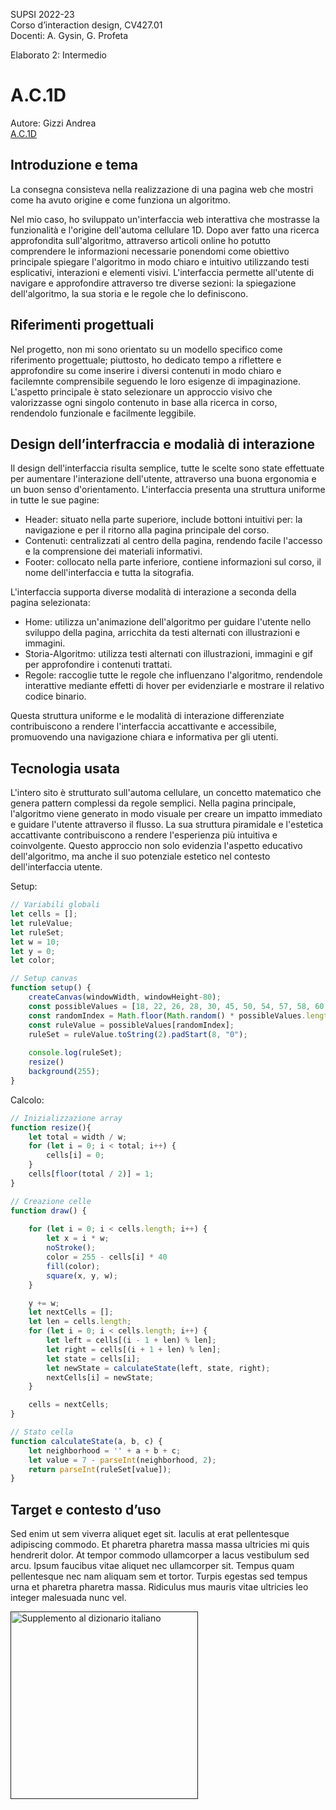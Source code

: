 SUPSI 2022-23  
Corso d’interaction design, CV427.01  
Docenti: A. Gysin, G. Profeta  

Elaborato 2: Intermedio

# A.C.1D
Autore: Gizzi Andrea  
[A.C.1D](https://andrea-gizzi.github.io/A.C.1D/)

## Introduzione e tema
La consegna consisteva nella realizzazione di una pagina web che mostri come ha avuto origine e come funziona un algoritmo.

Nel mio caso, ho sviluppato un'interfaccia web interattiva che mostrasse la funzionalità e l'origine  dell'automa cellulare 1D. Dopo aver fatto una ricerca approfondita sull'algoritmo, attraverso articoli online ho potutto comprendere le informazioni necessarie ponendomi come obiettivo principale spiegare l'algoritmo in modo chiaro e intuitivo utilizzando testi esplicativi, interazioni e elementi visivi. L'interfaccia permette all'utente di navigare e approfondire attraverso tre diverse sezioni: la spiegazione dell'algoritmo, la sua storia e le regole che lo definiscono.

## Riferimenti progettuali
Nel progetto, non mi sono orientato su un modello specifico come riferimento progettuale; piuttosto, ho dedicato tempo a riflettere e approfondire su come inserire i diversi contenuti in modo chiaro e facilemnte comprensibile seguendo le loro esigenze di impaginazione. L'aspetto principale è stato selezionare un approccio visivo che valorizzasse ogni singolo contenuto in base alla ricerca in corso, rendendolo funzionale e facilmente leggibile.

## Design dell’interfraccia e modalià di interazione
Il design dell'interfaccia risulta semplice, tutte le scelte sono state effettuate per aumentare l'interazione dell'utente, attraverso una buona ergonomia e un buon senso d'orientamento. L'interfaccia presenta una struttura uniforme in tutte le sue pagine:

- Header: situato nella parte superiore, include bottoni intuitivi per: la navigazione e per il ritorno alla pagina principale del corso.
- Contenuti: centralizzati al centro della pagina, rendendo facile l'accesso e la comprensione dei materiali informativi.
- Footer: collocato nella parte inferiore, contiene informazioni sul corso, il nome dell'interfaccia e tutta la sitografia.

L'interfaccia supporta diverse modalità di interazione a seconda della pagina selezionata:

- Home: utilizza un'animazione dell'algoritmo per guidare l'utente nello sviluppo della pagina, arricchita da testi alternati con illustrazioni e immagini.
- Storia-Algoritmo: utilizza testi alternati con illustrazioni, immagini e gif per approfondire i contenuti trattati.
- Regole: raccoglie tutte le regole che influenzano l'algoritmo, rendendole interattive mediante effetti di hover per evidenziarle e mostrare il relativo codice binario.

Questa struttura uniforme e le modalità di interazione differenziate contribuiscono a rendere l'interfaccia accattivante e accessibile, promuovendo una navigazione chiara e informativa per gli utenti.


## Tecnologia usata
L'intero sito è strutturato sull'automa cellulare, un concetto matematico che genera pattern complessi da regole semplici. Nella pagina principale, l'algoritmo viene generato in modo visuale per creare un impatto immediato e guidare l'utente attraverso il flusso. La sua struttura piramidale e l'estetica accattivante contribuiscono a rendere l'esperienza più intuitiva e coinvolgente. Questo approccio non solo evidenzia l'aspetto educativo dell'algoritmo, ma anche il suo potenziale estetico nel contesto dell'interfaccia utente.

Setup:
```JavaScript
// Variabili globali
let cells = [];
let ruleValue;
let ruleSet;
let w = 10;
let y = 0;
let color;

// Setup canvas
function setup() {
    createCanvas(windowWidth, windowHeight-80);    
    const possibleValues = [18, 22, 26, 28, 30, 45, 50, 54, 57, 58, 60, 62, 73, 75, 70, 78, 82, 86, 89, 90, 92, 94, 99, 101, 102, 105, 107, 109, 110, 114, 118, 122, 124, 126, 146, 150, 154, 156, 158, 178, 182, 186, 188, 190, 198, 210, 214, 218, 222, 220, 230, 242, 246, 250, 254];
    const randomIndex = Math.floor(Math.random() * possibleValues.length);
    const ruleValue = possibleValues[randomIndex];
    ruleSet = ruleValue.toString(2).padStart(8, "0");
    
    console.log(ruleSet);
    resize()
    background(255);
}
```
Calcolo:
```JavaScript
// Inizializzazione array
function resize(){
    let total = width / w;
    for (let i = 0; i < total; i++) {
        cells[i] = 0;
    }
    cells[floor(total / 2)] = 1;
}

// Creazione celle
function draw() {
    
    for (let i = 0; i < cells.length; i++) {
        let x = i * w;
        noStroke();
        color = 255 - cells[i] * 40
        fill(color);
        square(x, y, w);
    }

    y += w;
    let nextCells = [];
    let len = cells.length;
    for (let i = 0; i < cells.length; i++) {
        let left = cells[(i - 1 + len) % len];
        let right = cells[(i + 1 + len) % len];
        let state = cells[i];
        let newState = calculateState(left, state, right);
        nextCells[i] = newState;
    }

    cells = nextCells;
}

// Stato cella
function calculateState(a, b, c) {
    let neighborhood = '' + a + b + c;
    let value = 7 - parseInt(neighborhood, 2);
    return parseInt(ruleSet[value]);
}
```

## Target e contesto d’uso
Sed enim ut sem viverra aliquet eget sit. Iaculis at erat pellentesque adipiscing commodo. Et pharetra pharetra massa massa ultricies mi quis hendrerit dolor. At tempor commodo ullamcorper a lacus vestibulum sed arcu. Ipsum faucibus vitae aliquet nec ullamcorper sit. Tempus quam pellentesque nec nam aliquam sem et tortor. Turpis egestas sed tempus urna et pharetra pharetra massa. Ridiculus mus mauris vitae ultricies leo integer malesuada nunc vel.

[<img src="doc/munari.jpg" width="300" alt="Supplemento al dizionario italiano">]()
